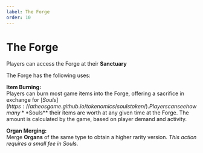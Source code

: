 ```yaml
---
label: The Forge
order: 10
---
```

# The Forge

Players can access the Forge at their **Sanctuary**

The Forge has the following uses:

**Item Burning:**  
Players can burn most game items into the Forge, offering a sacrifice in exchange for [$Souls](https://atheosgame.github.io/tokenomics/soulstoken/).  
Players can see how many **$Souls** their items are worth at any given time at the Forge. 
The amount is calculated by the game, based on player demand and activity.


**Organ Merging:**   
Merge **Organs** of the same type to obtain a higher rarity version.
*This action requires a small fee in Souls.*


